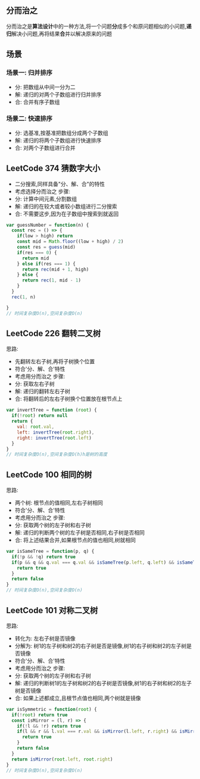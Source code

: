 ## 分而治之
分而治之是**算法设计**中的一种方法,将一个问题**分**成多个和原问题相似的小问题,**递归**解决小问题,再将结果**合**并以解决原来的问题
## 场景
### 场景一: 归并排序
- 分: 把数组从中间一分为二
- 解: 递归的对两个子数组进行归并排序
- 合: 合并有序子数组
### 场景二: 快速排序
- 分: 选基准,按基准把数组分成两个子数组
- 解: 递归的将两个子数组进行快速排序
- 合: 对两个子数组进行合并
## LeetCode 374 猜数字大小
- 二分搜索,同样具备"分、解、合"的特性
- 考虑选择分而治之
步骤:
- 分: 计算中间元素,分割数组
- 解: 递归的在较大或者较小数组进行二分搜索
- 合: 不需要这步,因为在子数组中搜索到就返回
```js
var guessNumber = function(n) {
  const rec = () => {
    if(low > high) return
    const mid = Math.floor((low + high) / 2)
    const res = guess(mid)
    if(res === 0) {
      return mid
    } else if(res === 1) {
      return rec(mid + 1, high)
    } else {
      return rec(1, mid - 1)
    }
  }
  rec(1, n)

}
// 时间复杂度O(n),空间复杂度O(n)
```
## LeetCode 226 翻转二叉树
思路:
- 先翻转左右子树,再将子树换个位置
- 符合'分、解、合'特性
- 考虑用分而治之
步骤:
- 分: 获取左右子树
- 解: 递归的翻转左右子树
- 合: 将翻转后的左右子树换个位置放在根节点上
```js
var invertTree = function (root) {
  if(!root) return null
  return {
    val: root.val,
    left: invertTree(root.right),
    right: invertTree(root.left)
  }
}
// 时间复杂度O(n),空间复杂度O(h)h是树的高度
```

## LeetCode 100 相同的树
思路: 
- 两个树: 根节点的值相同,左右子树相同
- 符合'分、解、合'特性
- 考虑用分而治之
步骤:
- 分: 获取两个树的左子树和右子树
- 解: 递归的判断两个树的左子树是否相同,右子树是否相同
- 合: 将上述结果合并,如果根节点的值也相同,树就相同
```js
var isSameTree = function(p, q) {
  if(!p && !q) return true
  if(p && q && q.val === q.val && isSameTree(p.left, q.left) && isSameTree(p.right, q.right)) {
    return true
  }
  return false
}
// 时间复杂度O(n),空间复杂度O(n)
```
## LeetCode 101 对称二叉树
思路: 
- 转化为: 左右子树是否镜像
- 分解为: 树1的左子树和树2的右子树是否是镜像,树1的右子树和树2的左子树是否镜像
- 符合'分、解、合'特性
- 考虑用分而治之
步骤:
- 分: 获取两个树的左子树和右子树
- 解: 递归的判断树1的左子树和树2的右子树是否镜像,树1的右子树和树2的左子树是否镜像
- 合: 如果上述都成立,且根节点值也相同,两个树就是镜像
```js
var isSymmetric = function(root) {
  if(!root) return true
  const isMirror = (l, r) => {
    if(!l && !r) return true
    if(l && r && l.val === r.val && isMirror(l.left, r.right) && isMirror(l.right, r.left)) {
      return true
    }
    return false
  }
  return isMirror(root.left, root.right)
}
// 时间复杂度O(n),空间复杂度O(n)
```